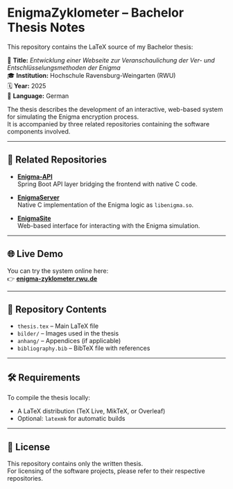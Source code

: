 # EnigmaZyklometer – Bachelor Thesis Notes

This repository contains the LaTeX source of my Bachelor thesis:

📄 **Title:** *Entwicklung einer Webseite zur Veranschaulichung der Ver- und Entschlüsselungsmethoden der Enigma*  
🎓 **Institution:** Hochschule Ravensburg-Weingarten (RWU)  
🗓️ **Year:** 2025  
📘 **Language:** German

The thesis describes the development of an interactive, web-based system for simulating the Enigma encryption process.  
It is accompanied by three related repositories containing the software components involved.

---

## 🔗 Related Repositories

- [**Enigma-API**](https://github.com/UPEV1sion/Enigma-API)  
  Spring Boot API layer bridging the frontend with native C code.

- [**EnigmaServer**](https://github.com/UPEV1sion/Enigma/tree/server)  
  Native C implementation of the Enigma logic as `libenigma.so`.

- [**EnigmaSite**](https://github.com/Bibble-code/EnigmaSite)  
  Web-based interface for interacting with the Enigma simulation.

---

## 🌐 Live Demo

You can try the system online here:  
👉 **[enigma-zyklometer.rwu.de](https://enigma-zyklometer.rwu.de)**

---

## 📁 Repository Contents

- `thesis.tex` – Main LaTeX file  
- `bilder/` – Images used in the thesis  
- `anhang/` – Appendices (if applicable)  
- `bibliography.bib` – BibTeX file with references  

---

## 🛠️ Requirements

To compile the thesis locally:

- A LaTeX distribution (TeX Live, MikTeX, or Overleaf)  
- Optional: `latexmk` for automatic builds

---

## 📜 License

This repository contains only the written thesis.  
For licensing of the software projects, please refer to their respective repositories.
